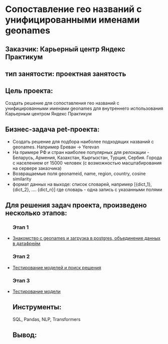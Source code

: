 # Сопоставление гео названий с унифицированными именами geonames
## Заказчик: Карьерный центр Яндекс Практикум
## тип занятости: проектная занятость

## Цель проекта:
Cоздать решение для сопоставления гео названий с унифицированными именами geonames для внутреннего использования Карьерным центром Яндекс Практикум
## Бизнес-задача pet-проекта:
- Создать решение для подбора наиболее подходящих названий с geonames. Например Ереван -> Yerevan
- На примере РФ и стран наиболее популярных для релокации - Беларусь, Армения, Казахстан, Кыргызстан, Турция, Сербия. Города с населением от 15000 человек (с возможностью масштабирования на сервере заказчика)
- Возвращаемые поля geonameid, name, region, country, cosine similarity
- формат данных на выходе: список словарей, например [{dict_1}, {dict_2}, …. {dict_n}] где словарь - одна запись с указанными полями

## Для решения задач проекта, произведено несколько этапов:
<ul><h3>Этап 1</h3>
<li><a href='https://github.com/pilgblog/project_work/blob/main/сопоставление%20гео%20названий%20с%20унифицированными%20именами%20geonames/work_postgres_geonames.ipynb'>Знакомство с geonames и загрузка в postgres, объединение данных в датафрейм</a></li>

 <h3>Этап 2</h3>
<li><a href='https://github.com/pilgblog/project_work/blob/main/сопоставление%20гео%20названий%20с%20унифицированными%20именами%20geonames/Finding_a_solution_geonames.ipynb'>Тестирование моделей и поиск решения</a></li>

<h3>Этап 3</h3>
<li><a href='https://github.com/pilgblog/project_work/blob/main/сопоставление%20гео%20названий%20с%20унифицированными%20именами%20geonames/test_my_model_geonames.ipynb'>Тестирование модели</a></li>

## Инструменты:
SQL, Pandas, NLP, Transformers

## Вывод:



